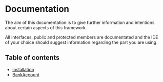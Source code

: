 # Documentation

The aim of this documentation is to give further information and intentions about certain aspects of this framework.

All interfaces, public and protected members are documentated and the IDE of your choice should suggest information regarding the
part you are using.

## Table of contents

- [Installation](Installation.md)
- [BankAccount](BankAccount.md)
